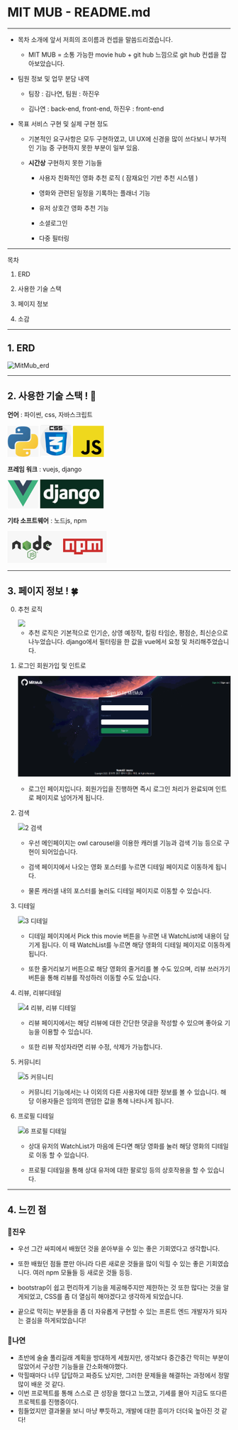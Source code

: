 # MIT MUB - README.md

****

- 목차 소개에 앞서 저희의 조이름과 컨셉을 말씀드리겠습니다.
  
  - MIT MUB = 소통 가능한 movie hub + git hub 느낌으로 git hub 컨셉을 잡아보았습니다.

- 팀원 정보 및 업무 분담 내역
  
  - 팀장 : 김나연, 팀원 : 하진우
  
  - 김나연 : back-end, front-end, 하진우 : front-end

- 목표 서비스 구현 및 실제 구현 정도
  
  - 기본적인 요구사항은 모두 구현하였고, UI UX에 신경을 많이 쓰다보니 부가적인 기능 중 구현하지 못한 부분이 일부 있음.
  
  - **시간상** 구현하지 못한 기능들
    
    - 사용자 친화적인 영화 추천 로직 ( 잠재요인 기반 추천 시스템 )
    
    - 영화와 관련된 일정을 기록하는 플래너 기능
    
    - 유저 상호간 영화 추천 기능
    
    - 소셜로그인
    
    - 다중 필터링

****

목차

1. ERD

2. 사용한 기술 스택

3. 페이지 정보

4. 소감

****

## 1. ERD

![MitMub_erd](https://user-images.githubusercontent.com/109323632/205089871-4e1ee5ee-d0c3-45f9-991a-4ca13777be79.png)

****

## 2. 사용한 기술 스택 ! 👾

**언어** : 파이썬, css, 자바스크립트 

<img title="" src="./READMEimg/python.png" alt="" width="70" data-align="inline">   <img src="./READMEimg/css.png" title="" alt="" width="70">   <img src="./READMEimg/javascript.png" title="" alt="" width="70">

**프레임 워크** : vuejs, django

<img src="./READMEimg/vue.js.png" title="" alt="" width="70">  <img src="./READMEimg/django.png" title="" alt="" width="143">

**기타 소프트웨어** : 노드js, npm

<img title="" src="./READMEimg/nodejs,npm.png" alt="" width="224">

****

## 3. 페이지 정보 ! 🍀

0. 추천 로직
   
   <img src="./READMEimg/0.%20추천%20로직.gif">
   
   - 추천 로직은 기본적으로 인기순, 상영 예정작, 킬링 타임순, 평점순, 최신순으로 나누었습니다. django에서 필터링을 한 값을 vue에서 요청 및 처리해주었습니다.

1. 로그인 회원가입 및 인트로
   
   [<img src="./READMEimg/1.%20로그인%20회원가입%20인트로.gif">](https://github.com/recorror/MitMub/issues/1#issue-1471493327)
   
   - 로그인 페이지입니다. 회원가입을 진행하면 즉시 로그인 처리가 완료되며 인트로 페이지로 넘어가게 됩니다.

2. 검색
   
   ![2  검색](https://user-images.githubusercontent.com/109323632/205090410-54689e6c-9d8f-4b4c-8d44-3b1794596efb.gif)
   
   - 우선 메인페이지는 owl carousel을 이용한 캐러셀 기능과 검색 기능 등으로 구현이 되어있습니다.
   
   - 검색 페이지에서 나오는 영화 포스터를 누르면 디테일 페이지로 이동하게 됩니다.
   
   - 물론 캐러셀 내의 포스터를 눌러도 디테일 페이지로 이동할 수 있습니다.

3. 디테일
   
   ![3  디테일](https://user-images.githubusercontent.com/109323632/205090423-5569aaa7-23e3-4070-81f8-cd54e17f2bd4.gif)
   
   - 디테일 페이지에서 Pick this movie 버튼을 누르면 내 WatchList에 내용이 담기게 됩니다. 이 때 WatchList를 누르면 해당 영화의 디테일 페이지로 이동하게 됩니다.
   
   - 또한 줄거리보기 버튼으로 해당 영화의 줄거리를 볼 수도 있으며, 리뷰 쓰러가기 버튼을 통해 리뷰를 작성하러 이동할 수도 있습니다.

4. 리뷰, 리뷰디테일
   
   ![4  리뷰, 리뷰 디테일](https://user-images.githubusercontent.com/109323632/205090429-545a05fd-c12b-48be-b1a2-4562b146e899.gif)
   
   - 리뷰 페이지에서는 해당 리뷰에 대한 간단한 댓글을 작성할 수 있으며 좋아요 기능을 이용할 수 있습니다.
   
   - 또한 리뷰 작성자라면 리뷰 수정, 삭제가 가능합니다.

5. 커뮤니티
   
   ![5  커뮤니티](https://user-images.githubusercontent.com/109323632/205090436-01ac4eb1-ae1f-4eda-a592-c24e0641b0ee.gif)
   
   - 커뮤니티 기능에서는 나 이외의 다른 사용자에 대한 정보를 볼 수 있습니다. 해당 이용자들은 임의의 랜덤한 값을 통해 나타나게 됩니다.

6. 프로필 디테일
   
   ![6  프로필 디테일](https://user-images.githubusercontent.com/109323632/205090444-48012553-9336-4a26-a6d4-5192ab2e649b.gif)
   
   - 상대 유저의 WatchList가 마음에 든다면 해당 영화를 눌러 해당 영화의 디테일로 이동 할 수 있습니다.
   
   - 프로필 디테일을 통해 상대 유저에 대한 팔로잉 등의 상호작용을 할 수 있습니다.

---

## 4. 느낀 점

### 🍣진우

- 우선 그간 싸피에서 배웠던 것을 쏟아부을 수 있는 좋은 기회였다고 생각합니다.

- 또한 배웠던 점들 뿐만 아니라 다른 새로운 것들을 많이 익힐 수 있는 좋은 기회였습니다. 여러 npm 모듈들 등 새로운 것들 등등.

- bootstrap이 쉽고 편리하게 기능을 제공해주지만 제한하는 것 또한 많다는 것을 알게되었고, CSS를 좀 더 열심히 해야겠다고 생각하게 되었습니다.

- 끝으로 막히는 부분들을 좀 더 자유롭게 구현할 수 있는 프론트 엔드 개발자가 되자는 결심을 하게되었습니다!



### 🍓나연

- 초반에 술술 풀리길래 계획을 방대하게 세웠지만, 생각보다 중간중간 막히는 부분이 많았어서 구상한 기능들을 간소화해야했다.
- 막힐때마다 너무 답답하고 짜증도 났지만, 그러한 문제들을 해결하는 과정에서 정말 많이 배운 것 같다.
- 이번 프로젝트를 통해 스스로 큰 성장을 했다고 느꼈고, 기세를 몰아 지금도 또다른 프로젝트를 진행중이다.
- 힘들었지만 결과물을 보니 마냥 뿌듯하고, 개발에 대한 흥미가 더더욱 높아진 것 같다!
